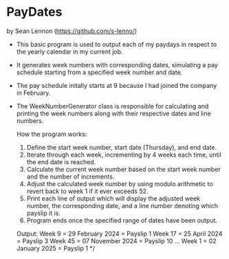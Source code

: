 # PayDates
by  Sean Lennon (https://github.com/s-lenno/)
 * This basic program is used to output each of my paydays in respect to the yearly calendar in my current job. 
 * It generates week numbers with corresponding dates, simulating a pay schedule starting from a specified week number and date. 
 * The pay schedule initally starts at 9 because I had joined the company in February.
 * The WeekNumberGenerator class is responsible for calculating and printing the week numbers along with their respective dates and line numbers. 

    How the program works:
    1. Define the start week number, start date (Thursday), and end date.
    2. Iterate through each week, incrementing by 4 weeks each time, until the end date is reached.
    3. Calculate the current week number based on the start week number and the number of increments.
    4. Adjust the calculated week number by using modulo arithmetic to revert back to week 1 if it ever exceeds 52.
    5. Print each line of output which will display the adjusted week number, the corresponding date, and a line number denoting which payslip it is.
    6. Program ends once the specified range of dates have been output.

   Output:
    Week 9 = 29 February 2024 = Payslip 1
    Week 17 = 25 April 2024 = Payslip 3
    Week 45 = 07 November 2024 = Payslip 10
    ...
    Week 1 = 02 January 2025 = Payslip 1
*/

